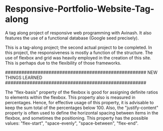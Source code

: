 # Responsive-Portfolio-Website-Tag-along
A tag along project of responsive web programming with Avinash. It also features the use of a functional database (Google seed precisely).

This is a tag-along project; the second actual project to be completed. 
In this project, the responsiveness is mostly a function of the structure. The use of flexbox and grid was heavily employed in the creation of this site. This is perhaps due to the flexibility of those frameworks.

####################################################
NEW THINGS LEARNED
####################################################

The "flex-basis" property of the flexbox is good for assigning definite ratios to elements within the flexbox. This property also is measured in percentages. Hence, for effective usage of this property, it is advisable to keep the sum total of the percentages below 100. Also, the "justify-content" property is often used to define the horizontal spacing between items in the flexbox, and sometimes the positioning. This property has the possible values: "flex-start", "space-evenly", "space-between", "flex-end".
